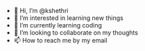 - 👋 Hi, I’m @kshethri
- 👀 I’m interested in learning new things 
- 🌱 I’m currently learning coding
- 💞️ I’m looking to collaborate on my thoughts
- 📫 How to reach me by my email

<!---
kshethri/kshethri is a ✨ special ✨ repository because its `README.md` (this file) appears on your GitHub profile.
You can click the Preview link to take a look at your changes.
--->
